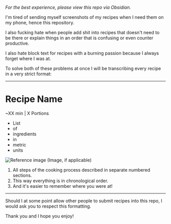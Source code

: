 *For the best experience, please view this repo via Obsidian.*

I'm tired of sending myself screenshots of my recipes when I need them on my phone, hence this repository.


I also fucking hate when people add shit into recipes that doesn't need to be there or explain things in an order that is confusing or even counter productive.

I also hate block text for recipes with a burning passion because I always forget where I was at.

To solve both of these problems at once I will be transcribing every recipe in a very strict format:

---
# Recipe Name
~XX min | X Portions

- List
- of
- ingredients
- in
- metric
- units

![Reference image](https://www.leckerschmecker.me/wp-content/uploads/sites/6/2024/01/mango-chutney.jpeg)
(Image, if applicable)

1. All steps of the cooking process described in separate numbered sections.
2. This way everything is in chronological order.
3. And it's easier to remember where you were at!

---

Should I at some point allow other people to submit recipes into this repo, I would ask you to respect this formatting.

Thank you and I hope you enjoy!
